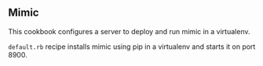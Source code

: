 Mimic
-----------
This cookbook configures a server to deploy and run mimic in a virtualenv. 

`default.rb` recipe installs mimic using pip in a virtualenv and starts it on port 8900.
